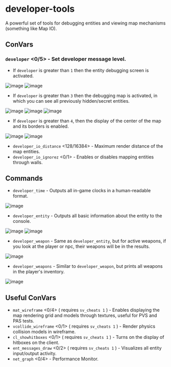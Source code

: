 # developer-tools
A powerful set of tools for debugging entities and viewing map mechanisms (something like Map IO).

## ConVars
### `developer` <0/5> - Set developer message level.

- If `developer` is greater than `1` then the entity debugging screen is activated.

![image](https://i.imgur.com/orcs6eW.png)
![image](https://i.imgur.com/VEZa9ZC.png)

- If `developer` is greater than `3` then the debugging map is activated, in which you can see all previously hidden/secret entities.

![image](https://i.imgur.com/iU0TEaG.png)
![image](https://i.imgur.com/mZVWC83.png)
![image](https://i.imgur.com/p8Wvp1o.png)

- If `developer` is greater than `4`, then the display of the center of the map and its borders is enabled.

![image](https://i.imgur.com/tzPJRgW.png)
![image](https://i.imgur.com/62ZhnIT.png)

- `developer_io_distance` <128/16384> - Maximum render distance of the map entities.
- `developer_io_ignorez` <0/1> - Enables or disables mapping entities through walls.

## Commands
- `developer_time` - Outputs all in-game clocks in a human-readable format.

![image](https://i.imgur.com/ywzCpBI.png)

- `developer_entity` - Outputs all basic information about the entity to the console.

![image](https://i.imgur.com/XHxDxtA.png)
![image](https://i.imgur.com/NCkeyly.png)

- `developer_weapon` - Same as `developer_entity`, but for active weapons, if you look at the player or npc, their weapons will be in the results.

![image](https://i.imgur.com/QotllAi.png)

- `developer_weapons` - Similar to `developer_weapon`, but prints all weapons in the player's inventory.

![image](https://i.imgur.com/kTPZeRL.png)

## Useful ConVars
- `mat_wireframe` <0/4> ( requires `sv_cheats 1` ) - Enables displaying the map rendering grid and models through textures, useful for PVS and PAS tests.
- `vcollide_wireframe` <0/1> ( requires `sv_cheats 1` ) - Render physics collision models in wireframe.
- `cl_showhitboxes` <0/1> ( requires `sv_cheats 1` ) - Turns on the display of hitboxes on the client.
- `ent_messages_draw` <0/2> ( requires `sv_cheats 1` ) - Visualizes all entity input/output activity.
- `net_graph` <0/4> - Performance Monitor.
